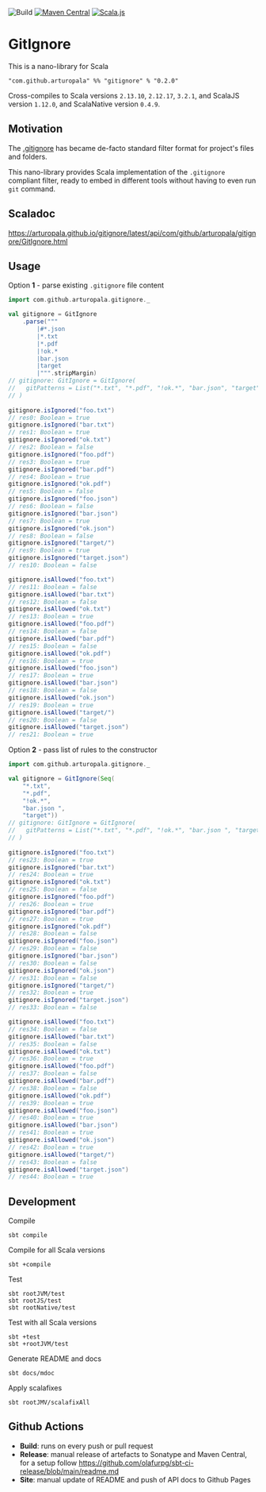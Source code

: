 ![Build](https://github.com/arturopala/gitignore/workflows/Build/badge.svg) [![Maven Central](https://maven-badges.herokuapp.com/maven-central/com.github.arturopala/gitignore_2.13/badge.svg)](https://maven-badges.herokuapp.com/maven-central/com.github.arturopala/gitignore_2.13)
[![Scala.js](https://www.scala-js.org/assets/badges/scalajs-1.5.0.svg)](https://www.scala-js.org)

GitIgnore
===

This is a nano-library for Scala

    "com.github.arturopala" %% "gitignore" % "0.2.0"

Cross-compiles to Scala versions `2.13.10`, `2.12.17`, `3.2.1`, 
and ScalaJS version `1.12.0`, and ScalaNative version `0.4.9`.

Motivation
---

The [.gitignore](https://git-scm.com/docs/gitignore) has became de-facto standard filter format for project's files and folders. 

This nano-library provides Scala implementation of the `.gitignore` compliant filter, ready to embed in different tools without having to even run `git` command.

Scaladoc
---

<https://arturopala.github.io/gitignore/latest/api/com/github/arturopala/gitignore/GitIgnore.html>

Usage
---

Option **1** - parse existing `.gitignore` file content

```scala
import com.github.arturopala.gitignore._

val gitignore = GitIgnore
    .parse(""" 
        |#*.json
        |*.txt
        |*.pdf
        |!ok.*
        |bar.json 
        |target  
        |""".stripMargin)
// gitignore: GitIgnore = GitIgnore(
//   gitPatterns = List("*.txt", "*.pdf", "!ok.*", "bar.json", "target")
// )
 
gitignore.isIgnored("foo.txt")
// res0: Boolean = true
gitignore.isIgnored("bar.txt")
// res1: Boolean = true
gitignore.isIgnored("ok.txt")
// res2: Boolean = false
gitignore.isIgnored("foo.pdf")
// res3: Boolean = true
gitignore.isIgnored("bar.pdf")
// res4: Boolean = true
gitignore.isIgnored("ok.pdf")
// res5: Boolean = false
gitignore.isIgnored("foo.json")
// res6: Boolean = false
gitignore.isIgnored("bar.json")
// res7: Boolean = true
gitignore.isIgnored("ok.json")
// res8: Boolean = false
gitignore.isIgnored("target/")
// res9: Boolean = true
gitignore.isIgnored("target.json")
// res10: Boolean = false

gitignore.isAllowed("foo.txt")
// res11: Boolean = false
gitignore.isAllowed("bar.txt")
// res12: Boolean = false
gitignore.isAllowed("ok.txt")
// res13: Boolean = true
gitignore.isAllowed("foo.pdf")
// res14: Boolean = false
gitignore.isAllowed("bar.pdf")
// res15: Boolean = false
gitignore.isAllowed("ok.pdf")
// res16: Boolean = true
gitignore.isAllowed("foo.json")
// res17: Boolean = true
gitignore.isAllowed("bar.json")
// res18: Boolean = false
gitignore.isAllowed("ok.json")
// res19: Boolean = true
gitignore.isAllowed("target/")
// res20: Boolean = false
gitignore.isAllowed("target.json")
// res21: Boolean = true
```

Option **2** - pass list of rules to the constructor

```scala
import com.github.arturopala.gitignore._

val gitignore = GitIgnore(Seq(
    "*.txt",
    "*.pdf",
    "!ok.*",
    "bar.json ",
    "target"))
// gitignore: GitIgnore = GitIgnore(
//   gitPatterns = List("*.txt", "*.pdf", "!ok.*", "bar.json ", "target")
// )
 
gitignore.isIgnored("foo.txt")
// res23: Boolean = true
gitignore.isIgnored("bar.txt")
// res24: Boolean = true
gitignore.isIgnored("ok.txt")
// res25: Boolean = false
gitignore.isIgnored("foo.pdf")
// res26: Boolean = true
gitignore.isIgnored("bar.pdf")
// res27: Boolean = true
gitignore.isIgnored("ok.pdf")
// res28: Boolean = false
gitignore.isIgnored("foo.json")
// res29: Boolean = false
gitignore.isIgnored("bar.json")
// res30: Boolean = false
gitignore.isIgnored("ok.json")
// res31: Boolean = false
gitignore.isIgnored("target/")
// res32: Boolean = true
gitignore.isIgnored("target.json")
// res33: Boolean = false

gitignore.isAllowed("foo.txt")
// res34: Boolean = false
gitignore.isAllowed("bar.txt")
// res35: Boolean = false
gitignore.isAllowed("ok.txt")
// res36: Boolean = true
gitignore.isAllowed("foo.pdf")
// res37: Boolean = false
gitignore.isAllowed("bar.pdf")
// res38: Boolean = false
gitignore.isAllowed("ok.pdf")
// res39: Boolean = true
gitignore.isAllowed("foo.json")
// res40: Boolean = true
gitignore.isAllowed("bar.json")
// res41: Boolean = true
gitignore.isAllowed("ok.json")
// res42: Boolean = true
gitignore.isAllowed("target/")
// res43: Boolean = false
gitignore.isAllowed("target.json")
// res44: Boolean = true
```

Development
---

Compile

    sbt compile

Compile for all Scala versions

    sbt +compile

Test

    sbt rootJVM/test
    sbt rootJS/test
    sbt rootNative/test

Test with all Scala versions

    sbt +test
    sbt +rootJVM/test


Generate README and docs

    sbt docs/mdoc

Apply scalafixes

    sbt rootJMV/scalafixAll    

Github Actions
---

 - **Build**: runs on every push or pull request
 - **Release**: manual release of artefacts to Sonatype and Maven Central, for a setup follow <https://github.com/olafurpg/sbt-ci-release/blob/main/readme.md>
 - **Site**: manual update of README and push of API docs to Github Pages
